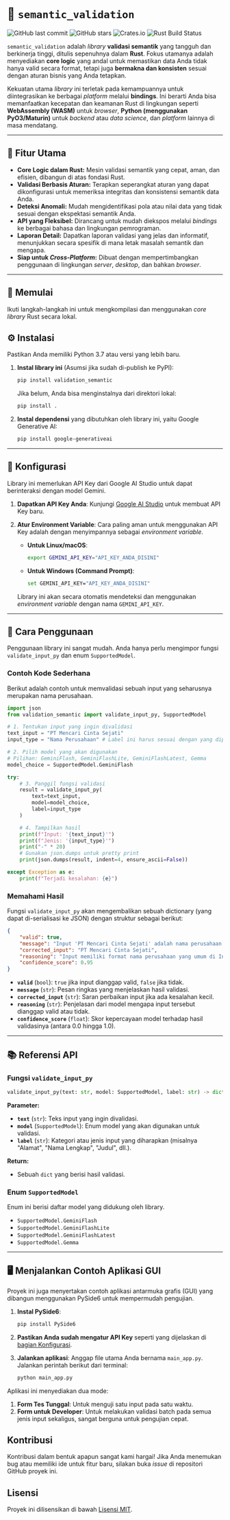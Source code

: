 # 🤖 `semantic_validation`

![GitHub last commit](https://img.shields.io/github/last-commit/herros27/validation_semantic)
![GitHub stars](https://img.shields.io/github/stars/herros27/validation_semantic?style=social)
![Crates.io](https://img.shields.io/crates/v/semantic_validation)
![Rust Build Status](https://github.com/herros27/validation_semantic/actions/workflows/rust.yml/badge.svg)

`semantic_validation` adalah *library* **validasi semantik** yang tangguh dan berkinerja tinggi, ditulis sepenuhnya dalam **Rust**. Fokus utamanya adalah menyediakan **core logic** yang andal untuk memastikan data Anda tidak hanya valid secara format, tetapi juga **bermakna dan konsisten** sesuai dengan aturan bisnis yang Anda tetapkan.

Kekuatan utama *library* ini terletak pada kemampuannya untuk diintegrasikan ke berbagai *platform* melalui **bindings**. Ini berarti Anda bisa memanfaatkan kecepatan dan keamanan Rust di lingkungan seperti **WebAssembly (WASM)** untuk *browser*, **Python (menggunakan PyO3/Maturin)** untuk *backend* atau *data science*, dan *platform* lainnya di masa mendatang.

---

## 🌟 Fitur Utama

* **Core Logic dalam Rust:** Mesin validasi semantik yang cepat, aman, dan efisien, dibangun di atas fondasi Rust.
* **Validasi Berbasis Aturan:** Terapkan seperangkat aturan yang dapat dikonfigurasi untuk memeriksa integritas dan konsistensi semantik data Anda.
* **Deteksi Anomali:** Mudah mengidentifikasi pola atau nilai data yang tidak sesuai dengan ekspektasi semantik Anda.
* **API yang Fleksibel:** Dirancang untuk mudah diekspos melalui *bindings* ke berbagai bahasa dan lingkungan pemrograman.
* **Laporan Detail:** Dapatkan laporan validasi yang jelas dan informatif, menunjukkan secara spesifik di mana letak masalah semantik dan mengapa.
* **Siap untuk *Cross-Platform*:** Dibuat dengan mempertimbangkan penggunaan di lingkungan *server*, *desktop*, dan bahkan *browser*.

---

## 🚀 Memulai

Ikuti langkah-langkah ini untuk mengkompilasi dan menggunakan *core library* Rust secara lokal.

## ⚙️ Instalasi

Pastikan Anda memiliki Python 3.7 atau versi yang lebih baru.

1.  **Instal library ini** (Asumsi jika sudah di-publish ke PyPI):
    ```bash
    pip install validation_semantic
    ```
    Jika belum, Anda bisa menginstalnya dari direktori lokal:
    ```bash
    pip install .
    ```

2.  **Instal dependensi** yang dibutuhkan oleh library ini, yaitu Google Generative AI:
    ```bash
    pip install google-generativeai
    ```

---

## 🔑 Konfigurasi

Library ini memerlukan API Key dari Google AI Studio untuk dapat berinteraksi dengan model Gemini.

1.  **Dapatkan API Key Anda**: Kunjungi [Google AI Studio](https://aistudio.google.com/app/apikey) untuk membuat API Key baru.

2.  **Atur Environment Variable**: Cara paling aman untuk menggunakan API Key adalah dengan menyimpannya sebagai *environment variable*.
    
    -   **Untuk Linux/macOS**:
        ```bash
        export GEMINI_API_KEY="API_KEY_ANDA_DISINI"
        ```
    
    -   **Untuk Windows (Command Prompt)**:
        ```bash
        set GEMINI_API_KEY="API_KEY_ANDA_DISINI"
        ```
    
    Library ini akan secara otomatis mendeteksi dan menggunakan *environment variable* dengan nama `GEMINI_API_KEY`.

---

## 🚀 Cara Penggunaan

Penggunaan library ini sangat mudah. Anda hanya perlu mengimpor fungsi `validate_input_py` dan enum `SupportedModel`.

### Contoh Kode Sederhana

Berikut adalah contoh untuk memvalidasi sebuah input yang seharusnya merupakan nama perusahaan.

```python
import json
from validation_semantic import validate_input_py, SupportedModel

# 1. Tentukan input yang ingin divalidasi
text_input = "PT Mencari Cinta Sejati"
input_type = "Nama Perusahaan" # Label ini harus sesuai dengan yang dipahami model

# 2. Pilih model yang akan digunakan
# Pilihan: GeminiFlash, GeminiFlashLite, GeminiFlashLatest, Gemma
model_choice = SupportedModel.GeminiFlash

try:
    # 3. Panggil fungsi validasi
    result = validate_input_py(
        text=text_input,
        model=model_choice,
        label=input_type
    )

    # 4. Tampilkan hasil
    print(f"Input: '{text_input}'")
    print(f"Jenis: '{input_type}'")
    print("-" * 20)
    # Gunakan json.dumps untuk pretty print
    print(json.dumps(result, indent=4, ensure_ascii=False))

except Exception as e:
    print(f"Terjadi kesalahan: {e}")

```

### Memahami Hasil

Fungsi `validate_input_py` akan mengembalikan sebuah dictionary (yang dapat di-serialisasi ke JSON) dengan struktur sebagai berikut:

```json
{
    "valid": true,
    "message": "Input 'PT Mencari Cinta Sejati' adalah nama perusahaan yang valid dan umum di Indonesia.",
    "corrected_input": "PT Mencari Cinta Sejati",
    "reasoning": "Input memiliki format nama perusahaan yang umum di Indonesia dengan prefix 'PT' yang berarti Perseroan Terbatas. Nama tersebut terdengar seperti nama perusahaan sungguhan meskipun bersifat fiktif.",
    "confidence_score": 0.95
}
```
- **`valid`** (`bool`): `true` jika input dianggap valid, `false` jika tidak.
- **`message`** (`str`): Pesan ringkas yang menjelaskan hasil validasi.
- **`corrected_input`** (`str`): Saran perbaikan input jika ada kesalahan kecil.
- **`reasoning`** (`str`): Penjelasan dari model mengapa input tersebut dianggap valid atau tidak.
- **`confidence_score`** (`float`): Skor kepercayaan model terhadap hasil validasinya (antara 0.0 hingga 1.0).

---

## 📚 Referensi API

### Fungsi `validate_input_py`

```python
validate_input_py(text: str, model: SupportedModel, label: str) -> dict
```

**Parameter:**

-   **`text`** (`str`): Teks input yang ingin divalidasi.
-   **`model`** (`SupportedModel`): Enum model yang akan digunakan untuk validasi.
-   **`label`** (`str`): Kategori atau jenis input yang diharapkan (misalnya "Alamat", "Nama Lengkap", "Judul", dll.).

**Return:**

-   Sebuah `dict` yang berisi hasil validasi.

### Enum `SupportedModel`

Enum ini berisi daftar model yang didukung oleh library.

-   `SupportedModel.GeminiFlash`
-   `SupportedModel.GeminiFlashLite`
-   `SupportedModel.GeminiFlashLatest`
-   `SupportedModel.Gemma`

---

## 🖥️ Menjalankan Contoh Aplikasi GUI

Proyek ini juga menyertakan contoh aplikasi antarmuka grafis (GUI) yang dibangun menggunakan PySide6 untuk mempermudah pengujian.

1.  **Instal PySide6**:
    ```bash
    pip install PySide6
    ```

2.  **Pastikan Anda sudah mengatur API Key** seperti yang dijelaskan di [bagian Konfigurasi](#-konfigurasi).

3.  **Jalankan aplikasi**:
    Anggap file utama Anda bernama `main_app.py`. Jalankan perintah berikut dari terminal:
    ```bash
    python main_app.py
    ```

Aplikasi ini menyediakan dua mode:
1.  **Form Tes Tunggal**: Untuk menguji satu input pada satu waktu.
2.  **Form untuk Developer**: Untuk melakukan validasi batch pada semua jenis input sekaligus, sangat berguna untuk pengujian cepat.

## Kontribusi

Kontribusi dalam bentuk apapun sangat kami hargai! Jika Anda menemukan bug atau memiliki ide untuk fitur baru, silakan buka *issue* di repositori GitHub proyek ini.

## Lisensi

Proyek ini dilisensikan di bawah [Lisensi MIT](https://opensource.org/licenses/MIT).
